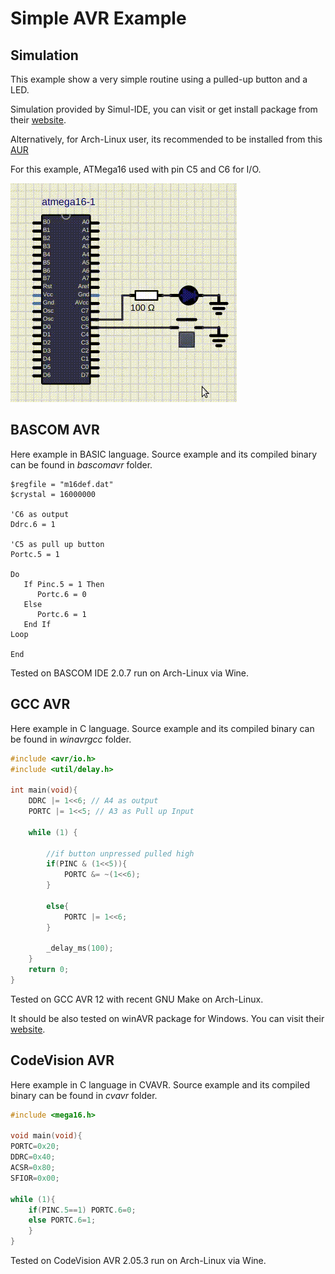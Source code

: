 # Simple AVR Example

## Simulation

This example show a very simple routine using a pulled-up button and a LED.

Simulation provided by Simul-IDE, you can visit or get install package from their [website](https://www.simulide.com/p/home.html).

Alternatively, for Arch-Linux user, its recommended to be installed from this [AUR](https://aur.archlinux.org/packages/simulide)

For this example, ATMega16 used with pin C5 and C6 for I/O.

![images](images/avrsim.gif?raw=true)

## BASCOM AVR

Here example in BASIC language.
Source example and its compiled binary can be found in *bascomavr* folder.

```basic
$regfile = "m16def.dat"
$crystal = 16000000

'C6 as output
Ddrc.6 = 1

'C5 as pull up button
Portc.5 = 1

Do
   If Pinc.5 = 1 Then
      Portc.6 = 0
   Else
      Portc.6 = 1
   End If
Loop

End
```

Tested on BASCOM IDE 2.0.7 run on Arch-Linux via Wine.

## GCC AVR

Here example in C language.
Source example and its compiled binary can be found in *winavrgcc* folder.

```c
#include <avr/io.h>
#include <util/delay.h>

int main(void){
    DDRC |= 1<<6; // A4 as output
    PORTC |= 1<<5; // A3 as Pull up Input

    while (1) {

        //if button unpressed pulled high
        if(PINC & (1<<5)){
            PORTC &= ~(1<<6);
        }

        else{
            PORTC |= 1<<6;
        }

        _delay_ms(100);
    }
    return 0;
}
```

Tested on GCC AVR 12 with recent GNU Make on Arch-Linux.

It should be also tested on winAVR package for Windows. 
You can visit their [website](https://winavr.sourceforge.net/).

## CodeVision AVR

Here example in C language in CVAVR.
Source example and its compiled binary can be found in *cvavr* folder.

```c
#include <mega16.h>

void main(void){
PORTC=0x20;
DDRC=0x40;
ACSR=0x80;
SFIOR=0x00;

while (1){
    if(PINC.5==1) PORTC.6=0;
    else PORTC.6=1;
    }
}
```

Tested on CodeVision AVR 2.05.3 run on Arch-Linux via Wine.